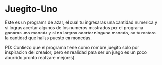 # Juegito-Uno

Este es un programa de azar, el cual tu ingresaras una cantidad numerica y si logras acertar algunos de los numeros mostrados por el programa ganaras una moneda y si no lorgras acertar ninguna moneda, se te restara la cantidad que hallas puesto en monedas.

PD: Confiezo que el programa tiene como nombre juegito solo por inspiracion del creador, pero en realidad para ser un juego es un poco aburrido(pronto realizare mejores). 
